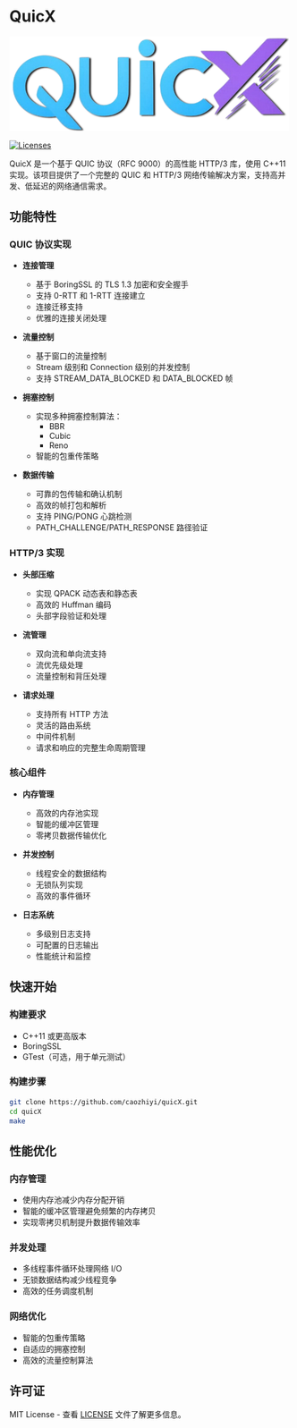 # QuicX

<p align="left"><img width="500" src="./doc/image/logo.png" alt="cppnet logo"></p>

<p align="left">
    <a href="https://opensource.org/licenses/BSD-3-Clause"><img src="https://img.shields.io/badge/license-bsd-orange.svg" alt="Licenses"></a>
</p> 


QuicX 是一个基于 QUIC 协议（RFC 9000）的高性能 HTTP/3 库，使用 C++11 实现。该项目提供了一个完整的 QUIC 和 HTTP/3 网络传输解决方案，支持高并发、低延迟的网络通信需求。

## 功能特性

### QUIC 协议实现
- **连接管理**
  - 基于 BoringSSL 的 TLS 1.3 加密和安全握手
  - 支持 0-RTT 和 1-RTT 连接建立
  - 连接迁移支持
  - 优雅的连接关闭处理

- **流量控制**
  - 基于窗口的流量控制
  - Stream 级别和 Connection 级别的并发控制
  - 支持 STREAM_DATA_BLOCKED 和 DATA_BLOCKED 帧

- **拥塞控制**
  - 实现多种拥塞控制算法：
    - BBR
    - Cubic
    - Reno
  - 智能的包重传策略

- **数据传输**
  - 可靠的包传输和确认机制
  - 高效的帧打包和解析
  - 支持 PING/PONG 心跳检测
  - PATH_CHALLENGE/PATH_RESPONSE 路径验证

### HTTP/3 实现
- **头部压缩**
  - 实现 QPACK 动态表和静态表
  - 高效的 Huffman 编码
  - 头部字段验证和处理

- **流管理**
  - 双向流和单向流支持
  - 流优先级处理
  - 流量控制和背压处理

- **请求处理**
  - 支持所有 HTTP 方法
  - 灵活的路由系统
  - 中间件机制
  - 请求和响应的完整生命周期管理

### 核心组件

- **内存管理**
  - 高效的内存池实现
  - 智能的缓冲区管理
  - 零拷贝数据传输优化

- **并发控制**
  - 线程安全的数据结构
  - 无锁队列实现
  - 高效的事件循环

- **日志系统**
  - 多级别日志支持
  - 可配置的日志输出
  - 性能统计和监控

## 快速开始

### 构建要求
- C++11 或更高版本
- BoringSSL
- GTest（可选，用于单元测试）

### 构建步骤
```bash
git clone https://github.com/caozhiyi/quicX.git
cd quicX
make
```


## 性能优化

### 内存管理
- 使用内存池减少内存分配开销
- 智能的缓冲区管理避免频繁的内存拷贝
- 实现零拷贝机制提升数据传输效率

### 并发处理
- 多线程事件循环处理网络 I/O
- 无锁数据结构减少线程竞争
- 高效的任务调度机制

### 网络优化
- 智能的包重传策略
- 自适应的拥塞控制
- 高效的流量控制算法

## 许可证
MIT License - 查看 [LICENSE](LICENSE) 文件了解更多信息。
